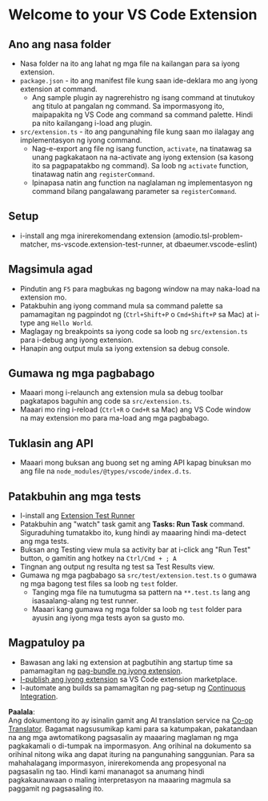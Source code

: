 <!--
CO_OP_TRANSLATOR_METADATA:
{
  "original_hash": "eae2c0ea18160a3e7a63ace7b53897d7",
  "translation_date": "2025-07-16T16:45:15+00:00",
  "source_file": "code/07.Lab/01/AIPC/extensions/phi3ext/vsc-extension-quickstart.md",
  "language_code": "tl"
}
-->
# Welcome to your VS Code Extension

## Ano ang nasa folder

* Nasa folder na ito ang lahat ng mga file na kailangan para sa iyong extension.
* `package.json` - ito ang manifest file kung saan ide-deklara mo ang iyong extension at command.
  * Ang sample plugin ay nagrerehistro ng isang command at tinutukoy ang titulo at pangalan ng command. Sa impormasyong ito, maipapakita ng VS Code ang command sa command palette. Hindi pa nito kailangang i-load ang plugin.
* `src/extension.ts` - ito ang pangunahing file kung saan mo ilalagay ang implementasyon ng iyong command.
  * Nag-e-export ang file ng isang function, `activate`, na tinatawag sa unang pagkakataon na na-activate ang iyong extension (sa kasong ito sa pagpapatakbo ng command). Sa loob ng `activate` function, tinatawag natin ang `registerCommand`.
  * Ipinapasa natin ang function na naglalaman ng implementasyon ng command bilang pangalawang parameter sa `registerCommand`.

## Setup

* i-install ang mga inirerekomendang extension (amodio.tsl-problem-matcher, ms-vscode.extension-test-runner, at dbaeumer.vscode-eslint)

## Magsimula agad

* Pindutin ang `F5` para magbukas ng bagong window na may naka-load na extension mo.
* Patakbuhin ang iyong command mula sa command palette sa pamamagitan ng pagpindot ng (`Ctrl+Shift+P` o `Cmd+Shift+P` sa Mac) at i-type ang `Hello World`.
* Maglagay ng breakpoints sa iyong code sa loob ng `src/extension.ts` para i-debug ang iyong extension.
* Hanapin ang output mula sa iyong extension sa debug console.

## Gumawa ng mga pagbabago

* Maaari mong i-relaunch ang extension mula sa debug toolbar pagkatapos baguhin ang code sa `src/extension.ts`.
* Maaari mo ring i-reload (`Ctrl+R` o `Cmd+R` sa Mac) ang VS Code window na may extension mo para ma-load ang mga pagbabago.

## Tuklasin ang API

* Maaari mong buksan ang buong set ng aming API kapag binuksan mo ang file na `node_modules/@types/vscode/index.d.ts`.

## Patakbuhin ang mga tests

* I-install ang [Extension Test Runner](https://marketplace.visualstudio.com/items?itemName=ms-vscode.extension-test-runner)
* Patakbuhin ang "watch" task gamit ang **Tasks: Run Task** command. Siguraduhing tumatakbo ito, kung hindi ay maaaring hindi ma-detect ang mga tests.
* Buksan ang Testing view mula sa activity bar at i-click ang "Run Test" button, o gamitin ang hotkey na `Ctrl/Cmd + ; A`
* Tingnan ang output ng resulta ng test sa Test Results view.
* Gumawa ng mga pagbabago sa `src/test/extension.test.ts` o gumawa ng mga bagong test files sa loob ng `test` folder.
  * Tanging mga file na tumutugma sa pattern na `**.test.ts` lang ang isasaalang-alang ng test runner.
  * Maaari kang gumawa ng mga folder sa loob ng `test` folder para ayusin ang iyong mga tests ayon sa gusto mo.

## Magpatuloy pa

* Bawasan ang laki ng extension at pagbutihin ang startup time sa pamamagitan ng [pag-bundle ng iyong extension](https://code.visualstudio.com/api/working-with-extensions/bundling-extension?WT.mc_id=aiml-137032-kinfeylo).
* [I-publish ang iyong extension](https://code.visualstudio.com/api/working-with-extensions/publishing-extension?WT.mc_id=aiml-137032-kinfeylo) sa VS Code extension marketplace.
* I-automate ang builds sa pamamagitan ng pag-setup ng [Continuous Integration](https://code.visualstudio.com/api/working-with-extensions/continuous-integration?WT.mc_id=aiml-137032-kinfeylo).

**Paalala**:  
Ang dokumentong ito ay isinalin gamit ang AI translation service na [Co-op Translator](https://github.com/Azure/co-op-translator). Bagamat nagsusumikap kami para sa katumpakan, pakatandaan na ang mga awtomatikong pagsasalin ay maaaring maglaman ng mga pagkakamali o di-tumpak na impormasyon. Ang orihinal na dokumento sa orihinal nitong wika ang dapat ituring na pangunahing sanggunian. Para sa mahahalagang impormasyon, inirerekomenda ang propesyonal na pagsasalin ng tao. Hindi kami mananagot sa anumang hindi pagkakaunawaan o maling interpretasyon na maaaring magmula sa paggamit ng pagsasaling ito.